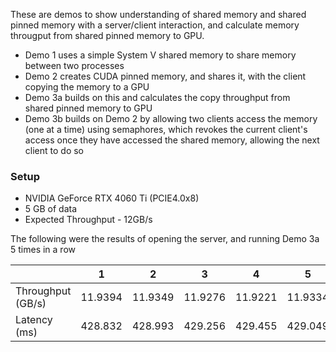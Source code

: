 These are demos to show understanding of shared memory and shared pinned memory with a server/client interaction,
and calculate memory througput from shared pinned memory to GPU.

- Demo 1 uses a simple System V shared memory to share memory between two processes
- Demo 2 creates CUDA pinned memory, and shares it, with the client copying the memory to a GPU
- Demo 3a builds on this and calculates the copy throughput from shared pinned memory to GPU
- Demo 3b builds on Demo 2 by allowing two clients access the memory (one at a time) using semaphores,
  which revokes the current client's access once they have accessed the shared memory, allowing the next client to do so

### Setup
- NVIDIA GeForce RTX 4060 Ti (PCIE4.0x8)
- 5 GB of data
- Expected Throughput - 12GB/s

The following were the results of opening the server, and running Demo 3a 5 times in a row

|                   | 1 | 2 | 3 | 4 | 5 | Mean |
|-------------------|---|---|---|---|---|---|
| Throughput (GB/s) | 11.9394 | 11.9349 | 11.9276 | 11.9221 | 11.9334 | 11.9315 |
| Latency (ms)      | 428.832 | 428.993 | 429.256 | 429.455 | 429.049 | 429.117 |
